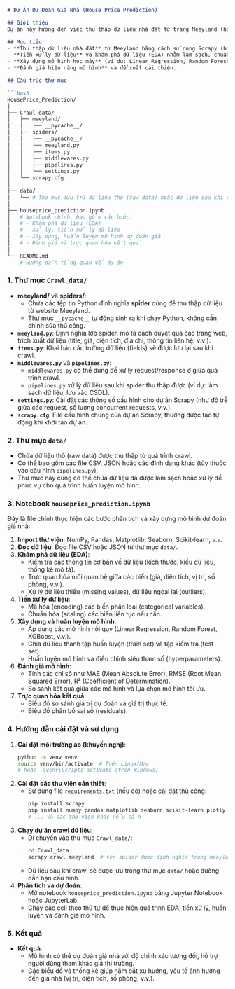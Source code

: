 ```markdown
# Dự Án Dự Đoán Giá Nhà (House Price Prediction)

## Giới thiệu
Dự án này hướng đến việc thu thập dữ liệu nhà đất từ trang Meeyland (hoặc nguồn dữ liệu tương tự) và sử dụng các kỹ thuật Học máy (Machine Learning) để xây dựng mô hình dự đoán giá nhà. Thông qua việc phân tích và xử lý dữ liệu, dự án giúp đưa ra các gợi ý về giá bất động sản, hỗ trợ người dùng trong việc tham khảo, mua bán hoặc đầu tư nhà đất.

## Mục tiêu
- **Thu thập dữ liệu nhà đất** từ Meeyland bằng cách sử dụng Scrapy (hoặc công cụ crawl tương tự).
- **Tiền xử lý dữ liệu** và khám phá dữ liệu (EDA) nhằm làm sạch, chuẩn hóa và hiểu rõ đặc trưng của dữ liệu.
- **Xây dựng mô hình học máy** (ví dụ: Linear Regression, Random Forest, XGBoost, v.v.) để dự đoán giá nhà.
- **Đánh giá hiệu năng mô hình** và đề xuất cải thiện.

## Cấu trúc thư mục

```bash
HousePrice_Prediction/
│
├── Crawl_data/
│   ├── meeyland/
│   │   └── __pycache__/
│   ├── spiders/
│   │   ├── __pycache__/
│   │   ├── meeyland.py
│   │   ├── items.py
│   │   ├── middlewares.py
│   │   ├── pipelines.py
│   │   └── settings.py
│   └── scrapy.cfg
│
├── data/
│   └── # Thư mục lưu trữ dữ liệu thô (raw data) hoặc dữ liệu sau khi crawl
│
├── houseprice_prediction.ipynb
│   # Notebook chính, bao gồm các bước:
│   # - Khám phá dữ liệu (EDA)
│   # - Xử lý, tiền xử lý dữ liệu
│   # - Xây dựng, huấn luyện mô hình dự đoán giá
│   # - Đánh giá và trực quan hóa kết quả
│
└── README.md
    # Hướng dẫn tổng quan về dự án
```

### 1. Thư mục `Crawl_data/`
- **meeyland/** và **spiders/**: 
  - Chứa các tệp tin Python định nghĩa **spider** dùng để thu thập dữ liệu từ website Meeyland.
  - Thư mục `__pycache__` tự động sinh ra khi chạy Python, không cần chỉnh sửa thủ công.
- **`meeyland.py`**: Định nghĩa lớp spider, mô tả cách duyệt qua các trang web, trích xuất dữ liệu (title, giá, diện tích, địa chỉ, thông tin liên hệ, v.v.).
- **`items.py`**: Khai báo các trường dữ liệu (fields) sẽ được lưu lại sau khi crawl.
- **`middlewares.py`** và **`pipelines.py`**: 
  - `middlewares.py` có thể dùng để xử lý request/response ở giữa quá trình crawl.
  - `pipelines.py` xử lý dữ liệu sau khi spider thu thập được (ví dụ: làm sạch dữ liệu, lưu vào CSDL).
- **`settings.py`**: Cài đặt các thông số cấu hình cho dự án Scrapy (như độ trễ giữa các request, số lượng concurrent requests, v.v.).
- **`scrapy.cfg`**: File cấu hình chung của dự án Scrapy, thường được tạo tự động khi khởi tạo dự án.

### 2. Thư mục `data/`
- Chứa dữ liệu thô (raw data) được thu thập từ quá trình crawl.
- Có thể bao gồm các file CSV, JSON hoặc các định dạng khác (tùy thuộc vào cấu hình `pipelines.py`).
- Thư mục này cũng có thể chứa dữ liệu đã được làm sạch hoặc xử lý để phục vụ cho quá trình huấn luyện mô hình.

### 3. Notebook `houseprice_prediction.ipynb`
Đây là file chính thực hiện các bước phân tích và xây dựng mô hình dự đoán giá nhà:
1. **Import thư viện**: NumPy, Pandas, Matplotlib, Seaborn, Scikit-learn, v.v.
2. **Đọc dữ liệu**: Đọc file CSV hoặc JSON từ thư mục `data/`.
3. **Khám phá dữ liệu (EDA)**:
   - Kiểm tra các thông tin cơ bản về dữ liệu (kích thước, kiểu dữ liệu, thống kê mô tả).
   - Trực quan hóa mối quan hệ giữa các biến (giá, diện tích, vị trí, số phòng, v.v.).
   - Xử lý dữ liệu thiếu (missing values), dữ liệu ngoại lai (outliers).
4. **Tiền xử lý dữ liệu**:
   - Mã hóa (encoding) các biến phân loại (categorical variables).
   - Chuẩn hóa (scaling) các biến liên tục nếu cần.
5. **Xây dựng và huấn luyện mô hình**:
   - Áp dụng các mô hình hồi quy (Linear Regression, Random Forest, XGBoost, v.v.).
   - Chia dữ liệu thành tập huấn luyện (train set) và tập kiểm tra (test set).
   - Huấn luyện mô hình và điều chỉnh siêu tham số (hyperparameters).
6. **Đánh giá mô hình**:
   - Tính các chỉ số như MAE (Mean Absolute Error), RMSE (Root Mean Squared Error), R² (Coefficient of Determination).
   - So sánh kết quả giữa các mô hình và lựa chọn mô hình tối ưu.
7. **Trực quan hóa kết quả**:
   - Biểu đồ so sánh giá trị dự đoán và giá trị thực tế.
   - Biểu đồ phân bố sai số (residuals).

### 4. Hướng dẫn cài đặt và sử dụng
1. **Cài đặt môi trường ảo (khuyến nghị)**:
   ```bash
   python -m venv venv
   source venv/bin/activate  # Trên Linux/Mac
   # hoặc .\venv\Scripts\activate (trên Windows)
   ```
2. **Cài đặt các thư viện cần thiết**:
   - Sử dụng file `requirements.txt` (nếu có) hoặc cài đặt thủ công:
     ```bash
     pip install scrapy
     pip install numpy pandas matplotlib seaborn scikit-learn plotly
     # ... và các thư viện khác nếu cần
     ```
3. **Chạy dự án crawl dữ liệu**:
   - Di chuyển vào thư mục `Crawl_data/`:
     ```bash
     cd Crawl_data
     scrapy crawl meeyland  # tên spider được định nghĩa trong meeyland.py
     ```
   - Dữ liệu sau khi crawl sẽ được lưu trong thư mục `data/` hoặc đường dẫn bạn cấu hình.
4. **Phân tích và dự đoán**:
   - Mở notebook `houseprice_prediction.ipynb` bằng Jupyter Notebook hoặc JupyterLab.
   - Chạy các cell theo thứ tự để thực hiện quá trình EDA, tiền xử lý, huấn luyện và đánh giá mô hình.

### 5. Kết quả
- **Kết quả**: 
  - Mô hình có thể dự đoán giá nhà với độ chính xác tương đối, hỗ trợ người dùng tham khảo giá thị trường.
  - Các biểu đồ và thống kê giúp nắm bắt xu hướng, yếu tố ảnh hưởng đến giá nhà (vị trí, diện tích, số phòng, v.v.).
